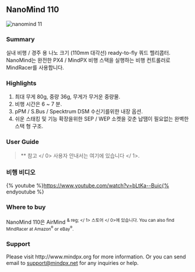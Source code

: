 ## NanoMind 110

![nanomind 11
](../../assets/hardware/hardware-nanomind110.png)

### Summary

실내 비행 / 경주 용 나노 크기 (110mm 대각선) ready-to-fly 쿼드 헬리콥터. NanoMind는 완전한 PX4 / MindPX 비행 스택을 실행하는 비행 컨트롤러로 MindRacer를 사용합니다.

### Highlights

1. 최대 무게 80g, 중량 36g, 무게가 무거운 중량물.
2. 비행 시간은 6 ~ 7 분.
3. pPM / S.Bus / Specktrum DSM 수신기를위한 내장 옵션.
4. 쉬운 스태킹 및 기능 확장을위한 SEP / WEP 소켓을 갖춘 납땜이 필요없는 완벽한 스택 형 구조.

### User Guide

> ** 참고 </ 0> 사용자 안내서는 여기에 있습니다 </ 1>.</p> </blockquote> 
> 
> ### 비행 비디오
> 
> {% youtube %}https://www.youtube.com/watch?v=bLtKa--Buic{% endyoutube %}
> 
> ### Where to buy
> 
> NanoMind 110은  AirMind <sup> & reg; </ 1> 스토어 </ 0>에 있습니다. You can also find MindRacer at Amazon<sup>&reg;</sup> or eBay<sup>&reg;</sup>.</p> 
> 
> <h3>
>   Support
> </h3>
> 
> <p>
>   Please visit http://www.mindpx.org for more information. Or you can send email to <a href="mailto:support@mindpx.net">support@mindpx.net</a> for any inquiries or help.
> </p>